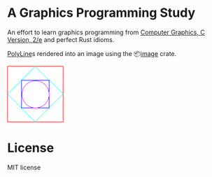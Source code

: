 # A Graphics Programming Study

An effort to learn graphics programming from
[Computer Graphics, C Version, 2/e](http://www.prenhall.com/allbooks/esm_0135309247.html)
and perfect Rust idioms.

[PolyLine](src/poly_line.rs)s rendered into an image using the
📦[image](https://github.com/PistonDevelopers/image) crate.

![Squares & Diamond](sample.png)

# License

MIT license
